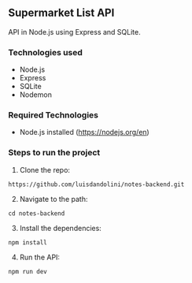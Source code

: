 ## Supermarket List API

API in Node.js using Express and SQLite.

### Technologies used

- Node.js
- Express
- SQLite
- Nodemon

### Required Technologies

- Node.js installed (https://nodejs.org/en)

### Steps to run the project

1. Clone the repo: 
```
https://github.com/luisdandolini/notes-backend.git
```
2. Navigate to the path:
```
cd notes-backend
```

3. Install the dependencies:
```
npm install
```

4. Run the API:
```
npm run dev
```
